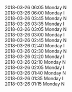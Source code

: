 2018-03-26 06:05 Monday  N  
2018-03-26 06:00 Monday  I  
2018-03-26 03:45 Monday  N  
2018-03-26 03:35 Monday  I  
2018-03-26 03:05 Monday  N  
2018-03-26 03:00 Monday  I  
2018-03-26 02:45 Monday  N  
2018-03-26 02:40 Monday  I  
2018-03-26 02:30 Monday  N  
2018-03-26 02:20 Monday  I  
2018-03-26 02:10 Monday  N  
2018-03-26 02:05 Monday  I  
2018-03-26 01:40 Monday  N  
2018-03-26 01:35 Monday  I  
2018-03-26 01:15 Monday  N  
